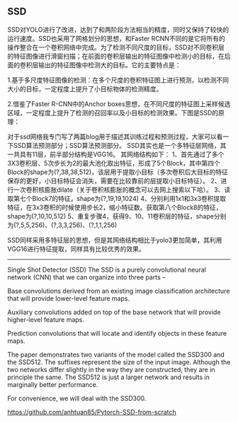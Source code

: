 

<!--
 * @version:
 * @Author:  StevenJokess https://github.com/StevenJokess
 * @Date: 2020-12-17 18:54:14
 * @LastEditors:  StevenJokess https://github.com/StevenJokess
 * @LastEditTime: 2020-12-29 21:02:21
 * @Description:
 * @TODO::
 * @Reference:https://blog.csdn.net/weixin_44791964/article/details/102646387
 * https://github.com/sgrvinod/a-PyTorch-Tutorial-to-Object-Detection#single-shot-detector-ssd
 * http://www.tensorinfinity.com/paper_25.html
-->

## SSD

SSD对YOLO进行了改进，达到了和两阶段方法相当的精度，同时又保持了较快的运行速度。SSD也采用了网格划分的思想，和Faster RCNN不同的是它将所有的操作整合在一个卷积网络中完成。为了检测不同尺度的目标，SSD对不同卷积层的特征图像进行滑窗扫描；在前面的卷积层输出的特征图像中检测小的目标，在后面的卷积层输出的特征图像中检测大的目标。它的主要特点是：

1.基于多尺度特征图像的检测：在多个尺度的卷积特征图上进行预测，以检测不同大小的目标，一定程度上提升了小目标物体的检测精度。

2.借鉴了Faster R-CNN中的Anchor boxes思想，在不同尺度的特征图上采样候选区域，一定程度上提升了检测的召回率以及小目标的检测效果。下图是SSD的原理：



对于ssd网络我专门写了两篇blog用于描述其训练过程和预测过程，大家可以看一下SSD算法预测部分；SSD算法预测部分。
SSD其实也是一个多特征层网络，其一共具有11层，前半部分结构是VGG16。
其网络结构如下：
1、首先通过了多个3X3卷积层、5次步长为2的最大池化取出特征，形成了5个Block，其中第四个Block的shape为(?,38,38,512)，该层用于提取小目标（多次卷积后大目标的特征保存的更好，小目标特征会消失，需要在比较靠前的层提取小目标特征）。
2、进行一次卷积核膨胀dilate（关于卷积核膨胀的概念可以去网上搜索以下哈）。
3、读取第七个Block7的特征，shape为(?,19,19,1024)
4、分别利用1x1和3x3卷积提取特征，在3x3卷积的时候使用步长2，缩小特征数。获取第八个Block8的特征，shape为(?,10,10,512)
5、重复步骤4，获得9、10、11卷积层的特征，shape分别为(?,5,5,256)、(?,3,3,256)、(?,1,1,256)


SSD同样采用多特征层的思想，但是其网络结构相比于yolo3更加简单，其利用VGG16进行特征提取，同样具有比较优秀的效果。

---

Single Shot Detector (SSD)
The SSD is a purely convolutional neural network (CNN) that we can organize into three parts –

Base convolutions derived from an existing image classification architecture that will provide lower-level feature maps.

Auxiliary convolutions added on top of the base network that will provide higher-level feature maps.

Prediction convolutions that will locate and identify objects in these feature maps.

The paper demonstrates two variants of the model called the SSD300 and the SSD512. The suffixes represent the size of the input image. Although the two networks differ slightly in the way they are constructed, they are in principle the same. The SSD512 is just a larger network and results in marginally better performance.

For convenience, we will deal with the SSD300.

https://github.com/anhtuan85/Pytorch-SSD-from-scratch

